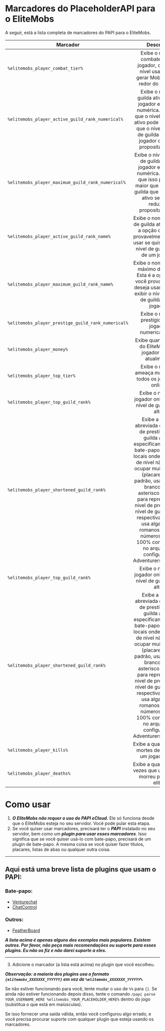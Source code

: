 # Marcadores do PlaceholderAPI para o EliteMobs

A seguir, está a lista completa de marcadores do PAPI para o EliteMobs.

| Marcador | Descrição |
|-------------|:-----------:|
| `%elitemobs_player_combat_tier%`         |     Exibe o nível de combate de um jogador, ou seja, o nível usado para gerar Mobs Elite ao redor do jogador.     |
| `%elitemobs_player_active_guild_rank_numerical%`         |     Exibe o nível de guilda ativo para o jogador em forma numérica. Cuidado que o nível de guilda ativo pode ser menor que o nível máximo de guilda real se o jogador o reduzir propositalmente.     |
| `%elitemobs_player_maximum_guild_rank_numerical%`         |     Exibe o nível máximo de guilda para o jogador em forma numérica. Cuidado que isso pode ser maior que o nível de guilda que ele possui ativo se o tiver reduzido propositalmente.     |
| `%elitemobs_player_active_guild_rank_name%`         |     Exibe o nome do nível de guilda ativo. Esta é a opção que você provavelmente deseja usar se quiser exibir o nível de guilda ativo de um jogador.     |
| `%elitemobs_player_maximum_guild_rank_name%`         |     Exibe o nome do nível máximo de guilda. Esta é a opção que você provavelmente deseja usar se quiser exibir o nível máximo de guilda de um jogador.     |
| `%elitemobs_player_prestige_guild_rank_numerical%`         |     Exibe o nível de prestígio de um jogador, numericamente.     |
| `%elitemobs_player_money%`         |     Exibe quanta moeda do EliteMobs um jogador possui atualmente.     |
| `%elitemobs_player_top_tier%`         |     Exibe o nível de ameaça mais alto de todos os jogadores online.     |
| `%elitemobs_player_top_guild_rank%`         |     Exibe o nome do jogador online com o nível de guilda mais alto.     |
| `%elitemobs_player_shortened_guild_rank%`         |     Exibe a versão abreviada dos níveis de prestígio e de guilda ativos, especificamente para bate-papo ou outros locais onde os nomes de nível não podem ocupar muito espaço (placares). Por padrão, usa um lírio-branco e um asterisco unicode para representar o nível de prestígio e o nível de guilda ativo, respectivamente, e usa algarismos romanos para os números. Isso é 100% configurável no arquivo de configuração AdventurersGuild.yml.     |
| `%elitemobs_player_top_guild_rank%`         |     Exibe o nome do jogador online com o nível de guilda mais alto.     |
| `%elitemobs_player_shortened_guild_rank%`         |     Exibe a versão abreviada dos níveis de prestígio e de guilda ativos, especificamente para bate-papo ou outros locais onde os nomes de nível não podem ocupar muito espaço (placares). Por padrão, usa um lírio-branco e um asterisco unicode para representar o nível de prestígio e o nível de guilda ativo, respectivamente, e usa algarismos romanos para os números. Isso é 100% configurável no arquivo de configuração AdventurersGuild.yml.     |
| `%elitemobs_player_kills%`         |     Exibe a quantidade de mortes de Elite que um jogador tem.     |
| `%elitemobs_player_deaths%`         |     Exibe a quantidade de vezes que um jogador morreu para uma elite.     |

# Como usar

1) ***O EliteMobs não requer o uso do PAPI eCloud.*** Ele só funciona desde que o EliteMobs esteja no seu servidor. Você pode pular esta etapa.
2) Se você quiser usar marcadores, precisará ter o ***PAPI*** instalado no seu servidor, bem como um ***plugin para usar esses marcadores***. Isso significa que se você quiser usá-lo com bate-papo, precisará de um plugin de bate-papo. A mesma coisa se você quiser fazer títulos, placares, listas de abas ou qualquer outra coisa.

-----

## Aqui está uma breve lista de plugins que usam o PAPI:
### Bate-papo:
- [Venturechat](https://www.spigotmc.org/resources/venturechat.771/)
- [ChatControl](https://www.spigotmc.org/resources/chatcontrol%E2%84%A2-the-ultimate-chat-plugin-500-000-downloads-1-2-5-1-16-4.271/)
### Outros:
- [FeatherBoard](https://www.spigotmc.org/resources/featherboard.2691/)

***A lista acima é apenas alguns dos exemplos mais populares. Existem outros. Por favor, não peça mais recomendações ou suporte para esses plugins. Eu não os fiz e não darei suporte a eles.***

-----

3) Adicione o marcador (a lista está acima) no plugin que você escolheu.

***Observação: a maioria dos plugins usa o formato `{elitemobs_XXXXXXX_YYYYYY}` em vez de `%elitemobs_XXXXXXX_YYYYYY%`*** 

Se não estiver funcionando para você, tente mudar o uso de `%%` para `{}`. Se ainda não estiver funcionando depois disso, tente o comando `/papi parse YOUR_USERNAME_HERE %elitemobs_YOUR_PLACEHOLDER_HERE%` dentro do jogo (substitua o que está em maiúsculas). 

Se isso fornecer uma saída válida, então você configurou algo errado, e você precisa procurar suporte com qualquer plugin que esteja usando os marcadores.


